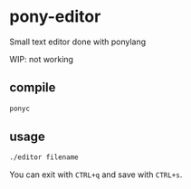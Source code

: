 # pony-editor
Small text editor done with ponylang

WIP: not working

## compile
```bash
ponyc
```

## usage
```bash
./editor filename
```

You can exit with `CTRL+q` and save with `CTRL+s`.
